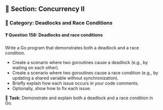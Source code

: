 ## 📘 Section: Concurrency II  
### 🔹 Category: Deadlocks and Race Conditions  
#### ❓ Question 158: Deadlocks and race conditions

Write a Go program that demonstrates both a deadlock and a race condition.

- Create a scenario where two goroutines cause a deadlock (e.g., by waiting on each other).
- Create a scenario where two goroutines cause a race condition (e.g., by updating a shared variable without synchronization).
- Briefly explain how each issue occurs in your code comments.
- Optionally, show how to fix each issue.

🔧 **Task:** Demonstrate and explain both a deadlock and a race condition in Go.

